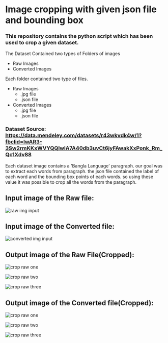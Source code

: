 # Image cropping with given json file and bounding box
### This repository contains the python script which has been used to crop a given dataset.
 
The Dataset Contained two types of Folders of images 
* Raw Images 
* Converted Images

Each folder contained two type of files.

* Raw Images
  * .jpg file
  * .json file
* Converted Images
  * .jpg file
  * .json file
 
 
 ### Dataset Source: https://data.mendeley.com/datasets/r43wkvdk4w/1?fbclid=IwAR3-3Sw2rmKKxWVYQQIwlA7A40db3uvCt6jyFAwakXxPonk_Rm_Qc1Xdv88
 
 Each dataset image contains a 'Bangla Language' paragraph. our goal was to extract each words from paragraph.
 the json file contained the label of each word and the bounding box points of each words. so using these value
 it was possible to crop all the words from the paragraph.
 
 ## Input image of the Raw file:
 ![raw img input](https://github.com/monsurhillas007/Image-cropping-with-given-json-file-and-bounding-box/blob/main/Sample%20Media/RawImgwithoutcrop/0_21_0.jpg)
 
 
 ## Input image of the Converted file:
 
![converted img input](https://github.com/monsurhillas007/Image-cropping-with-given-json-file-and-bounding-box/blob/main/Sample%20Media/ConvertedImgwithoutcrop/0_21_0.jpg)
 
 ## Output image of the Raw File(Cropped):
 ![crop raw one](https://github.com/monsurhillas007/Image-cropping-with-given-json-file-and-bounding-box/blob/main/Sample%20Media/rawimgwithcrop/%E0%A6%85%E0%A6%B0%E0%A7%8D%E0%A6%A5%E0%A7%87.jpg)
 
 ![crop raw two](https://github.com/monsurhillas007/Image-cropping-with-given-json-file-and-bounding-box/blob/main/Sample%20Media/rawimgwithcrop/%E0%A6%85%E0%A6%B0%E0%A7%8D%E0%A6%A5%E0%A7%87%E0%A6%B0.jpg)
 
 ![crop raw three](https://github.com/monsurhillas007/Image-cropping-with-given-json-file-and-bounding-box/blob/main/Sample%20Media/rawimgwithcrop/%E0%A6%85%E0%A6%B2%E0%A6%B8.jpg)
 
 ## Output image of the Converted file(Cropped):
  ![crop raw one](https://github.com/monsurhillas007/Image-cropping-with-given-json-file-and-bounding-box/blob/main/Sample%20Media/covertedimgwithcrop/%E0%A6%85%E0%A6%B0%E0%A7%8D%E0%A6%A5%E0%A7%87.jpg)
 
 ![crop raw two](https://github.com/monsurhillas007/Image-cropping-with-given-json-file-and-bounding-box/blob/main/Sample%20Media/covertedimgwithcrop/%E0%A6%85%E0%A6%B0%E0%A7%8D%E0%A6%A5%E0%A7%87%E0%A6%B0.jpg)
 
 ![crop raw three](https://github.com/monsurhillas007/Image-cropping-with-given-json-file-and-bounding-box/blob/main/Sample%20Media/covertedimgwithcrop/%E0%A6%85%E0%A6%B2%E0%A6%B8.jpg)
